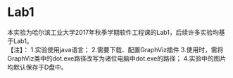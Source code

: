 # Lab1
本实验为哈尔滨工业大学2017年秋季学期软件工程课的Lab1，后续许多实验均基于Lab1。<br/>
【注】：
1.实验使用java语言；
2.需要下载、配置GraphViz插件
3.使用时，需将GraphViz类中的dot.exe路径改写为诸位电脑中dot.exe的路径；
4.实验中的图片均默认保存于D盘中。
